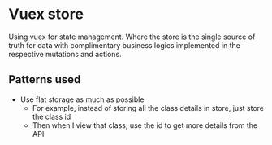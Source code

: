 # Vuex store
Using vuex for state management. Where the store is the single source of truth for data with complimentary business logics implemented in the respective mutations and actions.  

## Patterns used
- Use flat storage as much as possible
    - For example, instead of storing all the class details in store, just store the class id
    - Then when I view that class, use the id to get more details from the API